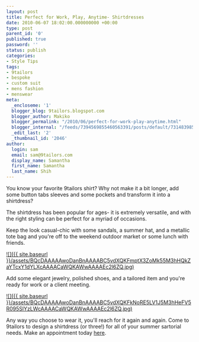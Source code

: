 ```yaml
---
layout: post
title: Perfect for Work, Play, Anytime- Shirtdresses
date: 2010-06-07 18:02:00.000000000 +00:00
type: post
parent_id: '0'
published: true
password: ''
status: publish
categories:
- Style Tips
tags:
- 9tailors
- bespoke
- custom suit
- mens fashion
- menswear
meta:
  _encloseme: '1'
  blogger_blog: 9tailors.blogspot.com
  blogger_author: Makiko
  blogger_permalink: "/2010/06/perfect-for-work-play-anytime.html"
  blogger_internal: "/feeds/7394569855460563391/posts/default/7314839856491559732"
  _edit_last: '2'
  _thumbnail_id: '2046'
author:
  login: sam
  email: sam@9tailors.com
  display_name: Samantha
  first_name: Samantha
  last_name: Shih
---
```

You know your favorite 9tailors shirt? Why not make it a bit longer, add some button tabs sleeves and some pockets and transform it into a shirtdress?

The shirtdress has been popular for ages- it is extremely versatile, and with the right styling can be perfect for a myriad of occasions.

Keep the look casual-chic with some sandals, a summer hat, and a metallic tote bag and you're off to the weekend outdoor market or some lunch with friends.

[![]({{ site.baseurl }}/assets/BQcDAAAAAwoDanBnAAAABC5vdXQKFmptX3ZoMk55M3hHQkZaYTcxY1dYLXcAAAACaWQKAWwAAAAEc2l6ZQ.jpg)](http://2.bp.blogspot.com/_20LDsLnO2rk/TA0-bZuBbgI/AAAAAAAAAIE/f5zLaUz523k/s1600/BQcDAAAAAwoDanBnAAAABC5vdXQKFmptX3ZoMk55M3hHQkZaYTcxY1dYLXcAAAACaWQKAWwAAAAEc2l6ZQ.jpg)

Add some elegant jewelry, polished shoes, and a tailored item and you're ready for work or a client meeting.

[![]({{ site.baseurl }}/assets/BQcDAAAAAwoDanBnAAAABC5vdXQKFkNoRE5LV1J5M3hHeFV5R095SlYzLWcAAAACaWQKAWwAAAAEc2l6ZQ.jpg)](http://2.bp.blogspot.com/_20LDsLnO2rk/TA0-bNxC77I/AAAAAAAAAH8/oq0Ufu53amk/s1600/BQcDAAAAAwoDanBnAAAABC5vdXQKFkNoRE5LV1J5M3hHeFV5R095SlYzLWcAAAACaWQKAWwAAAAEc2l6ZQ.jpg)

Any way you choose to wear it, you'll reach for it again and again. Come to 9tailors to design a shirtdress (or three!) for all of your summer sartorial needs. Make an appointment today [here](http://beta.9tailors.com/).